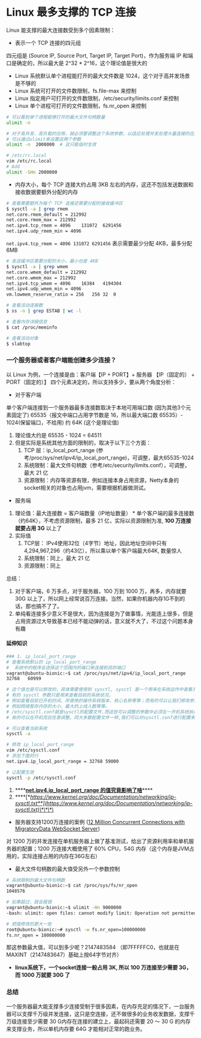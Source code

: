 # Linux 最多支撑的 TCP 连接

Linux 能支撑的最大连接数受到多个因素限制：

* 表示一个 TCP 连接的四元组

四元组是 \(Source IP, Source Port, Target IP, Target Port\)，作为服务端 IP 和端口是确定的，所以最大是 2^32 \* 2^16，这个理论值是很大的

* Linux 系统默认单个进程能打开的最大文件数是 1024，这个对于高并发场景是不够的
* Linux 系统可打开的文件数限制，fs.file-max 来控制
* Linux 指定用户可打开的文件数限制，/etc/security/limits.conf 来控制
* Linux 单个进程可打开的文件数限制，fs.nr\_open 来控制

```bash
# 可以看到单个进程能够打开的最大文件句柄数量
ulimit -n

# 对于高并发、高负载的应用，就必须要调整这个系统参数，以适应处理并发处理大量连接的应用场景。
# 可以通过ulimit来设置这两个参数
ulimit -n  2000000  # 这只能临时生效

# /etc/rc.local
vim /etc/rc.local
# Add
ulimit -SHn 2000000
```

* 内存大小，每个 TCP 连接大约占用 3KB 左右的内存，这还不包括发送数据和接收数据要额外分配的内存

```bash
# 查看需要额外为每个 TCP 连接还需要分配的接收缓冲区
$ sysctl -a | grep rmem
net.core.rmem_default = 212992
net.core.rmem_max = 212992
net.ipv4.tcp_rmem = 4096	131072	6291456
net.ipv4.udp_rmem_min = 4096
```

`net.ipv4.tcp_rmem = 4096 131072 6291456` 表示需要最少分配 4KB，最多分配 6MB

```bash
# 发送缓冲区需要分配的大小，最小也是 4KB
$ sysctl -a | grep wmem
net.core.wmem_default = 212992
net.core.wmem_max = 212992
net.ipv4.tcp_wmem = 4096	16384	4194304
net.ipv4.udp_wmem_min = 4096
vm.lowmem_reserve_ratio = 256	256	32	0

# 查看活动连接数
$ ss -n | grep ESTAB | wc -l

# 查看内存详细信息
$ cat /proc/meminfo

# 查看活动对象
$ slabtop
```



### 一个服务器或者客户端能创建多少连接？

以 Linux 为例，一个连接是由：客户端【IP + PORT】+ 服务器 【IP（固定的） + PORT（固定的）】 四个元素决定的，所以支持多少，要从两个角度分析：

* 对于客户端

单个客户端连接到一个服务器最多连接数取决于本地可用端口数 \(因为其他3个元素固定了\) 65535（报文中端口占用字节数是 16，所以最大端口数 65535）- 1024\(保留端口，不给用\) 约 64K \(这个是理论值\)

1. 理论值大约是 65535 - 1024 = 64511
2. 但是实际是系统其他方面的限制的，取决于以下三个方面：
   1. TCP 层：ip\_local\_port\_range \(参考/proc/sys/net/ipv4/ip\_local\_port\_range\)，可调整，最大65535-1024
   2. 系统限制：最大文件句柄数（参考/etc/security/limits.conf），可调整，最大 21 亿
   3. 资源限制：内存等资源有限，例如连接本身占用资源，Netty本身的socket相关的对象也占用jvm，需要根据机器做测试。

* 服务端

1. 理论值：最大连接数 = 客户端数量（IP地址数量） \* 单个客户端的最多连接数（约64K），不考虑资源限制，最多 21 亿，实际以资源限制为准, **100 万连接就要占用 3G** 以上了
2. 实际值
   1. TCP层： IPv4使用32位（4字节）地址，因此地址空间中只有4,294,967,296（约43亿），所以乘以单个客户端最大64K, 数量惊人
   2. 系统限制：同上，最大 21 亿
   3. 资源限制：同上

总结： 

1. 对于客户端，6 万多点，对于服务器，100 万到 1000 万，再多，内存就要 30G 以上了，所以网上经常说百万连接。当然，如果你机器内存1G不到的话，那也搞不了了。 
2. 单纯看连接多少意义不是很大，因为连接是为了做事情，光能连上很多，但是占用资源过大导致基本已经不能动弹的话，意义就不大了，不过这个问题本身有趣

#### 延伸知识

```bash
### 1. ip_local_port_range
# 查看系统默认的 ip_local_port_range
#  系统中的程序会选择这个范围内的端口来连接到目的端口
vagrant@ubuntu-bionic:~$ cat /proc/sys/net/ipv4/ip_local_port_range
32768	60999

# 这个值也是可以修改的，具体需要使用到 sysctl, sysctl 是一个用来在系统运作中查看及调整系统参数的工具。
# 有的 sysctl 参数只是用来查看目前的系统状况，
# 例如查看目前已开机时间、所使用的操作系统版本、核心名称等等；而有的可以让我们修改参数以调整系统运作的行为，
# 例如网络暂存内存的大小、最大的上线人数等等。
# /etc/sysctl.conf就是sysctl的配置文件,而这些可以调整的参数中必须在一开机系统执行其它程序前就设定好，
# 有的可以在开机完后任意调整。同大多数配置文件一样,我们可以对sysctl.conf进行配置来优化系统的性能．

# 可以查看当前系统
sysctl -a

# 修改 ip_local_port_range
vim /etc/sysctl.conf
# 添加下面的行
net.ipv4.ip_local_port_range = 32768 59000

# 让配置生效
sysctl -p /etc/sysctl.conf
```

1. \*\*\*\*[**net.ipv4.ip\_local\_port\_range 的值究竟影响了啥**](https://mozillazg.com/2019/05/linux-what-net.ipv4.ip_local_port_range-effect-or-mean.html)\*\*\*\*
2. \*\*\*\*[**https://www.kernel.org/doc/Documentation/networking/ip-sysctl.txt**](https://www.kernel.org/doc/Documentation/networking/ip-sysctl.txt)\*\*\*\*

* 服务器支持1200万连接的案例 \([12 Million Concurrent Connections with MigratoryData WebSocket Server](https://migratorydata.com/2013/06/20/12-million-concurrent-connections-with-migratorydata-websocket-server/)\)

对 1200 万的并发连接在单机服务器上做了基准测试，给出了资源利用率和单机服务器的配置；1200 万连接大概使用了 60% CPU，54G 内存（这个内存是JVM占用的，实际连接占用的内存在36G左右）

* 最大文件句柄数的最大值受另外一个参数控制

```bash
# 系统限制的最大文件句柄数
vagrant@ubuntu-bionic:~$ cat /proc/sys/fs/nr_open
1048576

# 如果超过，就会报错
vagrant@ubuntu-bionic:~$ ulimit -Hn 9000000
-bash: ulimit: open files: cannot modify limit: Operation not permitted

# 把值修改的更大一些
root@ubuntu-bionic:~# sysctl -w fs.nr_open=100000000
fs.nr_open = 100000000
```

那这参数最大值，可以到多少呢？2147483584 （即7FFFFFC0，也就是在MAXINT（2147483647）基础上按64字节对齐）

* **linux系统下，一个socket连接一般占用 3K, 所以 100 万连接至少需要 3G，而 1000 万就要 30G 了**

### 总结

一个服务器最大能支撑多少连接受制于很多因素，在内存充足的情况下，一台服务器可以支撑千万级并发连接，这只是空连接，还不做很多的业务收发数据，支撑千万级连接至少需要 30 G内存在连接的建立上，最起码还需要 20 ～ 30 G 的内存来支撑业务，所以单机内存要 64G 才能相对正常的跑业务。

